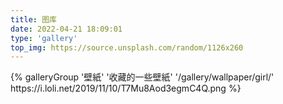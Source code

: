 ```yaml
---
title: 图库
date: 2022-04-21 18:09:01
type: 'gallery'
top_img: https://source.unsplash.com/random/1126x260
---
```


<div class="gallery-group-main">
{% galleryGroup '壁紙' '收藏的一些壁紙' '/gallery/wallpaper/girl/' https://i.loli.net/2019/11/10/T7Mu8Aod3egmC4Q.png %}
</div>
